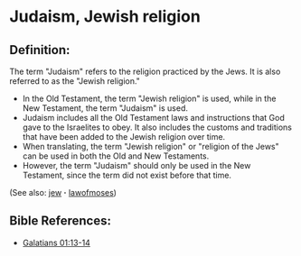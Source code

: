 # Judaism, Jewish religion #

## Definition: ##

The term "Judaism" refers to the religion practiced by the Jews. It is also referred to as the "Jewish religion."

* In the Old Testament, the term "Jewish religion" is used, while in the New Testament, the term "Judaism" is used.
* Judaism includes all the Old Testament laws and instructions that God gave to the Israelites to obey. It also includes the customs and traditions that have been added to the Jewish religion over time.
* When translating, the term "Jewish religion" or "religion of the Jews" can be used in both the Old and New Testaments.
* However, the term "Judaism" should only be used in the New Testament, since the term did not exist before that time.

(See also: [jew](../other/jew.md) **·** [lawofmoses](../kt/lawofmoses.md))

## Bible References: ##

* [Galatians 01:13-14](https://door43.org/en/bible/notes/gal/01/13)

